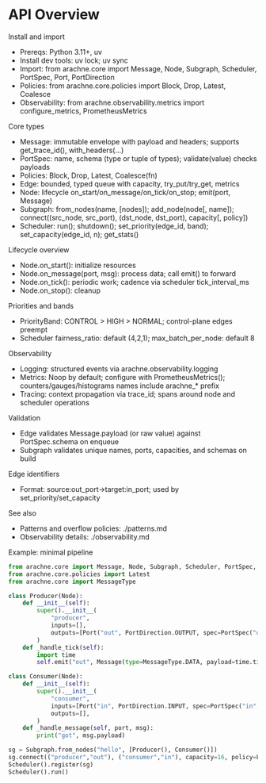 # API Overview

Install and import
- Prereqs: Python 3.11+, uv
- Install dev tools: uv lock; uv sync
- Import: from arachne.core import Message, Node, Subgraph, Scheduler, PortSpec, Port, PortDirection
- Policies: from arachne.core.policies import Block, Drop, Latest, Coalesce
- Observability: from arachne.observability.metrics import configure_metrics, PrometheusMetrics

Core types
- Message: immutable envelope with payload and headers; supports get_trace_id(), with_headers(...)
- PortSpec: name, schema (type or tuple of types); validate(value) checks payloads
- Policies: Block, Drop, Latest, Coalesce(fn)
- Edge: bounded, typed queue with capacity, try_put/try_get, metrics
- Node: lifecycle on_start/on_message/on_tick/on_stop; emit(port, Message)
- Subgraph: from_nodes(name, [nodes]); add_node(node[, name]); connect((src_node, src_port), (dst_node, dst_port), capacity[, policy])
- Scheduler: run(); shutdown(); set_priority(edge_id, band); set_capacity(edge_id, n); get_stats()

Lifecycle overview
- Node.on_start(): initialize resources
- Node.on_message(port, msg): process data; call emit() to forward
- Node.on_tick(): periodic work; cadence via scheduler tick_interval_ms
- Node.on_stop(): cleanup

Priorities and bands
- PriorityBand: CONTROL > HIGH > NORMAL; control-plane edges preempt
- Scheduler fairness_ratio: default (4,2,1); max_batch_per_node: default 8

Observability
- Logging: structured events via arachne.observability.logging
- Metrics: Noop by default; configure with PrometheusMetrics(); counters/gauges/histograms names include arachne_* prefix
- Tracing: context propagation via trace_id; spans around node and scheduler operations

Validation
- Edge validates Message.payload (or raw value) against PortSpec.schema on enqueue
- Subgraph validates unique names, ports, capacities, and schemas on build

Edge identifiers
- Format: source:out_port->target:in_port; used by set_priority/set_capacity

See also
- Patterns and overflow policies: ./patterns.md
- Observability details: ./observability.md

Example: minimal pipeline
```python
from arachne.core import Message, Node, Subgraph, Scheduler, PortSpec, Port, PortDirection
from arachne.core.policies import Latest
from arachne.core import MessageType

class Producer(Node):
    def __init__(self):
        super().__init__(
            "producer",
            inputs=[],
            outputs=[Port("out", PortDirection.OUTPUT, spec=PortSpec("out", float))],
        )
    def _handle_tick(self):
        import time
        self.emit("out", Message(type=MessageType.DATA, payload=time.time()))

class Consumer(Node):
    def __init__(self):
        super().__init__(
            "consumer",
            inputs=[Port("in", PortDirection.INPUT, spec=PortSpec("in", float))],
            outputs=[],
        )
    def _handle_message(self, port, msg):
        print("got", msg.payload)

sg = Subgraph.from_nodes("hello", [Producer(), Consumer()])
sg.connect(("producer","out"), ("consumer","in"), capacity=16, policy=Latest())
Scheduler().register(sg)
Scheduler().run()
```
